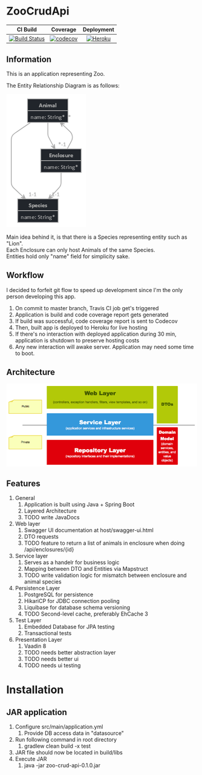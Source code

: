 # ZooCrudApi

| CI Build           | Coverage           | Deployment           |
|:-------------:|:-------------:|:-------------:|
[![Build Status](https://travis-ci.org/capybaracreations/ZooCrudApi.svg?branch=master)](https://travis-ci.org/capybaracreations/ZooCrudApi) | [![codecov](https://codecov.io/gh/capybaracreations/ZooCrudApi/branch/master/graph/badge.svg)](https://codecov.io/gh/capybaracreations/ZooCrudApi/branch/master) | [![Heroku](http://heroku-badge.herokuapp.com/?app=zoo-crud-api&style=flat&svg=1&root=health)](https://zoo-crud-api.herokuapp.com/) | 

## Information
This is an application representing Zoo.

The Entity Relationship Diagram is as follows:

![Entity Relationship Diagram](https://github.com/capybaracreations/ZooCrudApi/blob/master/documentation/ERD.png)

Main idea behind it, is that there is a Species representing entity such as "Lion".<br>
Each Enclosure can only host Animals of the same Species.<br>
Entities hold only "name" field for simplicity sake.

## Workflow
I decided to forfeit git flow to speed up development since I'm the only person developing this app.
1. On commit to master branch, Travis CI job get's triggered
2. Application is build and code coverage report gets generated
3. If build was successful, code coverage report is sent to Codecov
4. Then, built app is deployed to Heroku for live hosting
5. If there's no interaction with deployed application during 30 min, application is shutdown to preserve hosting costs
6. Any new interaction will awake server. Application may need some time to boot.

## Architecture
![Layered Architecture](https://github.com/capybaracreations/ZooCrudApi/blob/master/documentation/spring-web-app-architecture.png)

## Features
1. General
    1. Application is built using Java + Spring Boot
    2. Layered Architecture
    3. TODO write JavaDocs
2. Web layer
    1. Swagger UI documentation at host/swagger-ui.html
    2. DTO requests
    2. TODO feature to return a list of animals in enclosure when doing /api/enclosures/{id}
3. Service layer
    1. Serves as a handelr for business logic
    2. Mapping between DTO and Entities via Mapstruct
    3. TODO write validation logic for mismatch between enclosure and animal species
4. Persistence Layer
    1. PostgreSQL for persistence
    2. HikariCP for JDBC connection pooling
    3. Liquibase for database schema versioning
    4. TODO Second-level cache, preferably EhCache 3
5. Test Layer
    1. Embedded Database for JPA testing
    2. Transactional tests
6. Presentation Layer
    1. Vaadin 8
    2. TODO needs better abstraction layer
    3. TODO needs better ui
    4. TODO needs ui testing

# Installation
## JAR application
1. Configure src/main/application.yml
    1. Provide DB access data in "datasource"
2. Run following command in root directory
    1. gradlew clean build -x test
3. JAR file should now be located in build/libs
4. Execute JAR
    1. java -jar zoo-crud-api-0.1.0.jar
